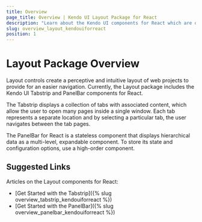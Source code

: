 ```yaml
---
title: Overview
page_title: Overview | Kendo UI Layout Package for React
description: "Learn about the Kendo UI components for React which are delivered by the Layout package."
slug: overview_layout_kendouiforreact
position: 1
---
```


# Layout Package Overview

Layout controls create a perceptive and intuitive layout of web projects to provide for an easier navigation. Currently, the Layout package includes the Kendo UI Tabstrip and PanelBar components for React.

The Tabstrip displays a collection of tabs with associated content, which allow the user to open many pages inside a single window. Each tab represents a separate location and by selecting a particular tab, the user navigates between the tab pages.

The PanelBar for React is a stateless component that displays hierarchical data as a multi-level, expandable component. To store its state and configuration options, use a high-order component.

## Suggested Links

Articles on the Layout components for React:

* [Get Started with the Tabstrip]({% slug overview_tabstrip_kendouiforreact %})
* [Get Started with the PanelBar]({% slug overview_panelbar_kendouiforreact %})
